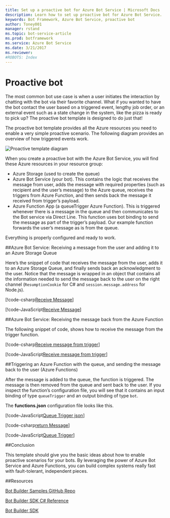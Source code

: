 ```yaml
---
title: Set up a proactive bot for Azure Bot Service | Microsoft Docs
description: Learn how to set up proactive bot for Azure Bot Service.
keywords: Bot Framework, Azure Bot Service, proactive bot
author: Toney001
manager: rstand
ms.topic: bot-service-article
ms.prod: botframework
ms.service: Azure Bot Service
ms.date: 3/21/2017
ms.reviewer:
#ROBOTS: Index
---
```


# Proactive bot

The most common bot use case is when a user initiates the interaction by chatting with the bot via their favorite channel. What if you wanted to have the bot contact the user based on a triggered event, lengthy job order, or an external event such as a state change in the system, like the pizza is ready to pick up? The proactive bot template is designed to do just that!

The proactive bot template provides all the Azure resources you need to enable a very simple proactive scenario. The following diagram provides an overview of how triggered events work.

![Proactive template diagram](http://docs.botframework.com/en-us/images/azure-bot-proactive-diagram.png)

When you create a proactive bot with the Azure Bot Service, you will find these Azure resources in your resource group:
- Azure Storage (used to create the queue)
- Azure Bot Service (your bot). This contains the logic that receives the message from user, adds the message with required properties (such as recipient and the user’s message) to the Azure queue, receives the triggers from Azure Function, and then sends back the message it received from trigger’s payload.
- Azure Function App (a queueTrigger Azure Function). This is triggered whenever there is a message in the queue and then communicates to the Bot service via Direct Line. This function uses bot binding to send the message as part of the trigger’s payload. Our example function forwards the user’s message as is from the queue.

Everything is properly configured and ready to work.

##Azure Bot Service: Receiving a message from the user and adding it to an Azure Storage Queue

Here’s the snippet of code that receives the message from the user, adds it to an Azure Storage Queue, and finally sends back an acknowledgment to the user. Notice that the message is wrapped in an object that contains all the information needed to send the message back to the user on the right channel (`ResumptionCookie` for C# and `session.message.address` for Node.js).

[!code-csharp[Receive Message](../includes/code/azure-proactive-bot.cs#receiveMessage)] 

[!code-JavaScript[Receive Message](../includes/code/azure-proactive-bot.js#receiveMessage)] 

##Azure Bot Service: Receiving the message back from the Azure Function

The following snippet of code, shows how to receive the message from the trigger function.

[!code-csharp[Receive message from trigger](../includes/code/azure-proactive-bot.cs#receiveTrigger)] 


[!code-JavaScript[Receive message from trigger](../includes/code/azure-proactive-bot.js#receiveTrigger)] 

##Triggering an Azure Function with the queue, and sending the message back to the user (Azure Functions)

After the message is added to the queue, the function is triggered. The message is then removed from the queue and sent back to the user. If you inspect the function’s configuration file, you will see that it contains an input binding of type `queueTrigger` and an output binding of type `bot`.

The **functions.json** configuration file looks like this.

[!code-JavaScript[Queue Trigger json](../includes/code/azure-proactive-bot.js#queueTriggerJson)] 

[!code-csharp[return Message](../includes/code/azure-proactive-bot.cs#returnMessage)] 

[!code-JavaScript[Queue Trigger](../includes/code/azure-proactive-bot.js#queueTrigger)] 

##Conclusion

This template should give you the basic ideas about how to enable proactive scenarios for your bots. By leveraging the power of Azure Bot Service and Azure Functions, you can build complex systems really fast with fault-tolerant, independent pieces.

##Resources

<a href="https://github.com/Microsoft/BotBuilder-Samples" target="_blank">Bot Builder Samples GitHub Repo </a>

<a href="https://docs.botframework.com/en-us/csharp/builder/sdkreference/" target="_blank">Bot Builder SDK C# Reference</a>

<a href="https://github.com/Microsoft/BotBuilder-Samples" target="_blank">Bot Builder SDK</a>
